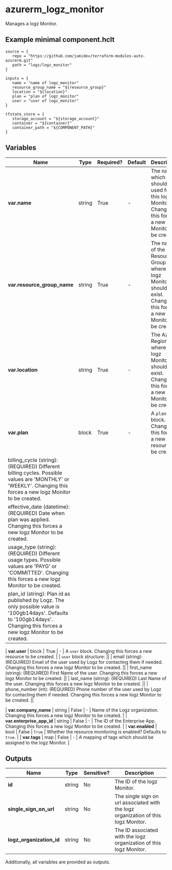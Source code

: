 # azurerm_logz_monitor

Manages a logz Monitor.

## Example minimal component.hclt

```hcl
source = {
   repo = "https://github.com/jumidev/terraform-modules-auto-azurerm.git" 
   path = "logz/logz_monitor" 
}

inputs = {
   name = "name of logz_monitor" 
   resource_group_name = "${resource_group}" 
   location = "${location}" 
   plan = "plan of logz_monitor" 
   user = "user of logz_monitor" 
}

tfstate_store = {
   storage_account = "${storage_account}" 
   container = "${container}" 
   container_path = "${COMPONENT_PATH}" 
}

```

## Variables

| Name | Type | Required? |  Default  |  Description |
| ---- | ---- | --------- |  ----------- | ----------- |
| **var.name** | string | True | -  |  The name which should be used for this logz Monitor. Changing this forces a new logz Monitor to be created. | 
| **var.resource_group_name** | string | True | -  |  The name of the Resource Group where the logz Monitor should exist. Changing this forces a new logz Monitor to be created. | 
| **var.location** | string | True | -  |  The Azure Region where the logz Monitor should exist. Changing this forces a new logz Monitor to be created. | 
| **var.plan** | block | True | -  |  A `plan` block. Changing this forces a new resource to be created. | | `plan` block structure: || 
|   billing_cycle (string): (REQUIRED) Different billing cycles. Possible values are 'MONTHLY' or 'WEEKLY'. Changing this forces a new logz Monitor to be created. ||
|   effective_date (datetime): (REQUIRED) Date when plan was applied. Changing this forces a new logz Monitor to be created. ||
|   usage_type (string): (REQUIRED) Different usage types. Possible values are 'PAYG' or 'COMMITTED'. Changing this forces a new logz Monitor to be created. ||
|   plan_id (string): Plan id as published by Logz. The only possible value is '100gb14days'. Defaults to '100gb14days'. Changing this forces a new logz Monitor to be created. ||

| **var.user** | block | True | -  |  A `user` block. Changing this forces a new resource to be created. | | `user` block structure: || 
|   email (string): (REQUIRED) Email of the user used by Logz for contacting them if needed. Changing this forces a new logz Monitor to be created. ||
|   first_name (string): (REQUIRED) First Name of the user. Changing this forces a new logz Monitor to be created. ||
|   last_name (string): (REQUIRED) Last Name of the user. Changing this forces a new logz Monitor to be created. ||
|   phone_number (int): (REQUIRED) Phone number of the user used by Logz for contacting them if needed. Changing this forces a new logz Monitor to be created. ||

| **var.company_name** | string | False | -  |  Name of the Logz organization. Changing this forces a new logz Monitor to be created. | 
| **var.enterprise_app_id** | string | False | -  |  The ID of the Enterprise App. Changing this forces a new logz Monitor to be created. | 
| **var.enabled** | bool | False | `True`  |  Whether the resource monitoring is enabled? Defaults to `true`. | 
| **var.tags** | map | False | -  |  A mapping of tags which should be assigned to the logz Monitor. | 



## Outputs

| Name | Type | Sensitive? | Description |
| ---- | ---- | --------- | --------- |
| **id** | string | No  | The ID of the logz Monitor. | 
| **single_sign_on_url** | string | No  | The single sign on url associated with the logz organization of this logz Monitor. | 
| **logz_organization_id** | string | No  | The ID associated with the logz organization of this logz Monitor. | 

Additionally, all variables are provided as outputs.
